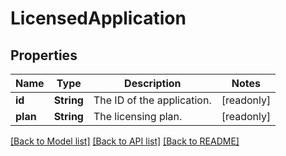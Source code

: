 # LicensedApplication

## Properties

Name | Type | Description | Notes
------------ | ------------- | ------------- | -------------
**id** | **String** | The ID of the application. | [readonly]
**plan** | **String** | The licensing plan. | [readonly]

[[Back to Model list]](../README.md#documentation-for-models) [[Back to API list]](../README.md#documentation-for-api-endpoints) [[Back to README]](../README.md)


